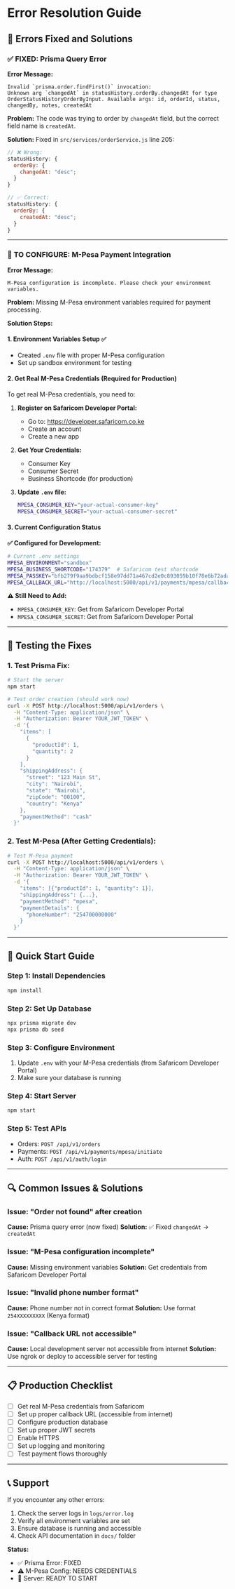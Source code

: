 # Error Resolution Guide

## 🚨 Errors Fixed and Solutions

### ✅ **FIXED: Prisma Query Error**

**Error Message:**

```
Invalid `prisma.order.findFirst()` invocation:
Unknown arg `changedAt` in statusHistory.orderBy.changedAt for type OrderStatusHistoryOrderByInput. Available args: id, orderId, status, changedBy, notes, createdAt
```

**Problem:** The code was trying to order by `changedAt` field, but the correct field name is `createdAt`.

**Solution:** Fixed in `src/services/orderService.js` line 205:

```javascript
// ❌ Wrong:
statusHistory: {
  orderBy: {
    changedAt: "desc";
  }
}

// ✅ Correct:
statusHistory: {
  orderBy: {
    createdAt: "desc";
  }
}
```

---

### 🔧 **TO CONFIGURE: M-Pesa Payment Integration**

**Error Message:**

```
M-Pesa configuration is incomplete. Please check your environment variables.
```

**Problem:** Missing M-Pesa environment variables required for payment processing.

**Solution Steps:**

#### 1. Environment Variables Setup ✅

- Created `.env` file with proper M-Pesa configuration
- Set up sandbox environment for testing

#### 2. Get Real M-Pesa Credentials (Required for Production)

To get real M-Pesa credentials, you need to:

1. **Register on Safaricom Developer Portal:**

   - Go to: https://developer.safaricom.co.ke
   - Create an account
   - Create a new app

2. **Get Your Credentials:**

   - Consumer Key
   - Consumer Secret
   - Business Shortcode (for production)

3. **Update `.env` file:**
   ```bash
   MPESA_CONSUMER_KEY="your-actual-consumer-key"
   MPESA_CONSUMER_SECRET="your-actual-consumer-secret"
   ```

#### 3. Current Configuration Status

**✅ Configured for Development:**

```bash
# Current .env settings
MPESA_ENVIRONMENT="sandbox"
MPESA_BUSINESS_SHORTCODE="174379"  # Safaricom test shortcode
MPESA_PASSKEY="bfb279f9aa9bdbcf158e97dd71a467cd2e0c893059b10f78e6b72ada1ed2c919"
MPESA_CALLBACK_URL="http://localhost:5000/api/v1/payments/mpesa/callback"
```

**⚠️ Still Need to Add:**

- `MPESA_CONSUMER_KEY`: Get from Safaricom Developer Portal
- `MPESA_CONSUMER_SECRET`: Get from Safaricom Developer Portal

---

## 🧪 Testing the Fixes

### 1. **Test Prisma Fix:**

```bash
# Start the server
npm start

# Test order creation (should work now)
curl -X POST http://localhost:5000/api/v1/orders \
  -H "Content-Type: application/json" \
  -H "Authorization: Bearer YOUR_JWT_TOKEN" \
  -d '{
    "items": [
      {
        "productId": 1,
        "quantity": 2
      }
    ],
    "shippingAddress": {
      "street": "123 Main St",
      "city": "Nairobi",
      "state": "Nairobi",
      "zipCode": "00100",
      "country": "Kenya"
    },
    "paymentMethod": "cash"
  }'
```

### 2. **Test M-Pesa (After Getting Credentials):**

```bash
# Test M-Pesa payment
curl -X POST http://localhost:5000/api/v1/orders \
  -H "Content-Type: application/json" \
  -H "Authorization: Bearer YOUR_JWT_TOKEN" \
  -d '{
    "items": [{"productId": 1, "quantity": 1}],
    "shippingAddress": {...},
    "paymentMethod": "mpesa",
    "paymentDetails": {
      "phoneNumber": "254700000000"
    }
  }'
```

---

## 🚀 Quick Start Guide

### Step 1: Install Dependencies

```bash
npm install
```

### Step 2: Set Up Database

```bash
npx prisma migrate dev
npx prisma db seed
```

### Step 3: Configure Environment

1. Update `.env` with your M-Pesa credentials (from Safaricom Developer Portal)
2. Make sure your database is running

### Step 4: Start Server

```bash
npm start
```

### Step 5: Test APIs

- Orders: `POST /api/v1/orders`
- Payments: `POST /api/v1/payments/mpesa/initiate`
- Auth: `POST /api/v1/auth/login`

---

## 🔍 Common Issues & Solutions

### Issue: "Order not found" after creation

**Cause:** Prisma query error (now fixed)
**Solution:** ✅ Fixed `changedAt` → `createdAt`

### Issue: "M-Pesa configuration incomplete"

**Cause:** Missing environment variables
**Solution:** Get credentials from Safaricom Developer Portal

### Issue: "Invalid phone number format"

**Cause:** Phone number not in correct format
**Solution:** Use format `254XXXXXXXXX` (Kenya format)

### Issue: "Callback URL not accessible"

**Cause:** Local development server not accessible from internet
**Solution:** Use ngrok or deploy to accessible server for testing

---

## 📋 Production Checklist

- [ ] Get real M-Pesa credentials from Safaricom
- [ ] Set up proper callback URL (accessible from internet)
- [ ] Configure production database
- [ ] Set up proper JWT secrets
- [ ] Enable HTTPS
- [ ] Set up logging and monitoring
- [ ] Test payment flows thoroughly

---

## 📞 Support

If you encounter any other errors:

1. Check the server logs in `logs/error.log`
2. Verify all environment variables are set
3. Ensure database is running and accessible
4. Check API documentation in `docs/` folder

**Status:**

- ✅ Prisma Error: FIXED
- ⚠️ M-Pesa Config: NEEDS CREDENTIALS
- 🚀 Server: READY TO START
